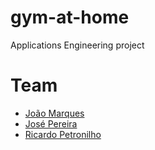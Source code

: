 # gym-at-home
Applications Engineering project

# Team
- [João Marques](https://github.com/marquinhos87)
- [José Pereira](https://github.com/josepereira1)
- [Ricardo Petronilho](https://github.com/RicardoPetronilho98)
